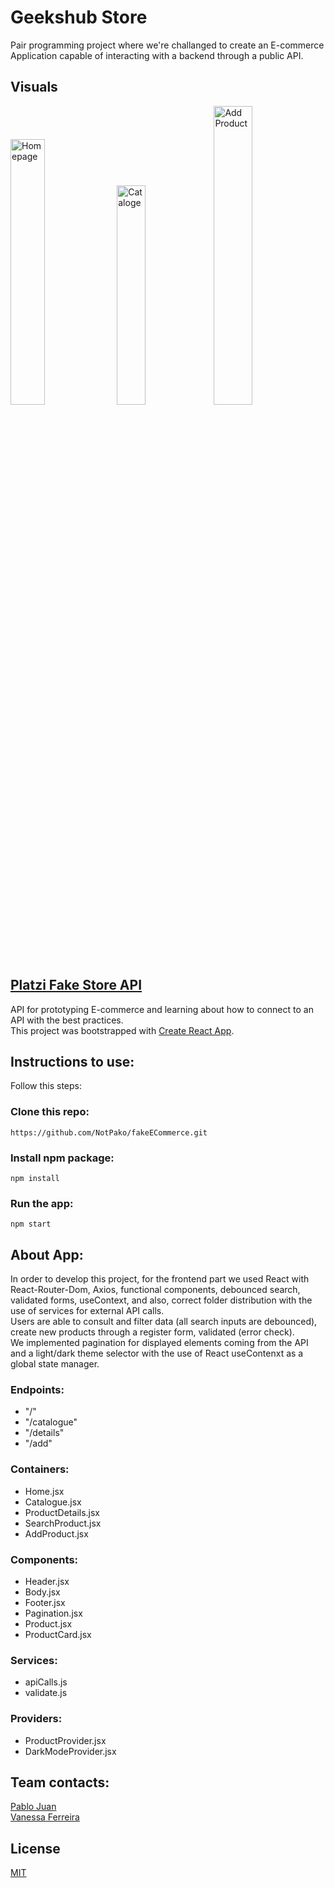 # Geekshub Store

Pair programming project where we're challanged to create an E-commerce Application capable of interacting with a backend through a public API. 

## Visuals 
<img src="https://github.com/epicnessinha/fakeE-commerce/blob/main/src/images/homepage.png?raw=true" alt="Homepage" width="33%"/> <img src="https://github.com/epicnessinha/fakeE-commerce/blob/main/src/images/catalogue.png?raw=true" alt="Cataloge" width="30%"/> <img src="https://github.com/epicnessinha/fakeE-commerce/blob/main/src/images/AddProduct.png?raw=true" alt="Add Product" width="35%"/>


## [Platzi Fake Store API](https://fakeapi.platzi.com/)

API for prototyping E-commerce and learning about how to connect to an API with the best practices.
<br>
This project was bootstrapped with [Create React App](https://github.com/facebook/create-react-app).


## Instructions to use:

Follow this steps:

### Clone this repo:

`https://github.com/NotPako/fakeECommerce.git`

### Install npm package:

`npm install`

### Run the app:

`npm start`

## About App:

In order to develop this project, for the frontend part we used React with React-Router-Dom, Axios, functional components, debounced search, validated forms, useContext, and also, correct folder distribution with the use of services for external API calls.
<br>
Users are able to consult and filter data (all search inputs are debounced), create new products through a register form, validated (error check).
<br>
We implemented pagination for displayed elements coming from the API and a light/dark theme selector with the use of React useContenxt as a global state manager.


### Endpoints:

- "/"
- "/catalogue"
- "/details"
- "/add"


### Containers:

- Home.jsx
- Catalogue.jsx
- ProductDetails.jsx
- SearchProduct.jsx
- AddProduct.jsx


### Components:

- Header.jsx
- Body.jsx
- Footer.jsx
- Pagination.jsx
- Product.jsx
- ProductCard.jsx


### Services:

- apiCalls.js
- validate.js

### Providers:
- ProductProvider.jsx
- DarkModeProvider.jsx


## Team contacts: 
[Pablo Juan](https://www.linkedin.com/in/pabgra/)
<br>
[Vanessa Ferreira](https://www.linkedin.com/in/vanessabio/)


## License
[MIT](https://choosealicense.com/licenses/mit/)

